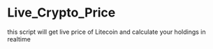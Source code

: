 # Live_Crypto_Price
this script will get live price of Litecoin and calculate your holdings in realtime
